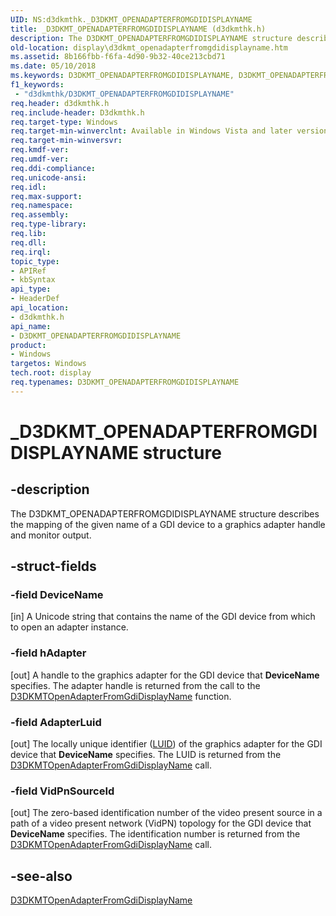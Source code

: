 ```yaml
---
UID: NS:d3dkmthk._D3DKMT_OPENADAPTERFROMGDIDISPLAYNAME
title: _D3DKMT_OPENADAPTERFROMGDIDISPLAYNAME (d3dkmthk.h)
description: The D3DKMT_OPENADAPTERFROMGDIDISPLAYNAME structure describes the mapping of the given name of a GDI device to a graphics adapter handle and monitor output.
old-location: display\d3dkmt_openadapterfromgdidisplayname.htm
ms.assetid: 8b166fbb-f6fa-4d90-9b32-40ce213cbd71
ms.date: 05/10/2018
ms.keywords: D3DKMT_OPENADAPTERFROMGDIDISPLAYNAME, D3DKMT_OPENADAPTERFROMGDIDISPLAYNAME structure [Display Devices], OpenGL_Structs_a6a0807b-454b-48a4-91d1-26d62e592280.xml, _D3DKMT_OPENADAPTERFROMGDIDISPLAYNAME, d3dkmthk/D3DKMT_OPENADAPTERFROMGDIDISPLAYNAME, display.d3dkmt_openadapterfromgdidisplayname
f1_keywords:
 - "d3dkmthk/D3DKMT_OPENADAPTERFROMGDIDISPLAYNAME"
req.header: d3dkmthk.h
req.include-header: D3dkmthk.h
req.target-type: Windows
req.target-min-winverclnt: Available in Windows Vista and later versions of the Windows operating systems.
req.target-min-winversvr: 
req.kmdf-ver: 
req.umdf-ver: 
req.ddi-compliance: 
req.unicode-ansi: 
req.idl: 
req.max-support: 
req.namespace: 
req.assembly: 
req.type-library: 
req.lib: 
req.dll: 
req.irql: 
topic_type:
- APIRef
- kbSyntax
api_type:
- HeaderDef
api_location:
- d3dkmthk.h
api_name:
- D3DKMT_OPENADAPTERFROMGDIDISPLAYNAME
product:
- Windows
targetos: Windows
tech.root: display
req.typenames: D3DKMT_OPENADAPTERFROMGDIDISPLAYNAME
---
```


# _D3DKMT_OPENADAPTERFROMGDIDISPLAYNAME structure


## -description


The D3DKMT_OPENADAPTERFROMGDIDISPLAYNAME structure describes the mapping of the given name of a GDI device to a graphics adapter handle and monitor output.


## -struct-fields




### -field DeviceName

[in] A Unicode string that contains the name of the GDI device from which to open an adapter instance. 


### -field hAdapter

[out] A handle to the graphics adapter for the GDI device that <b>DeviceName</b> specifies. The adapter handle is returned from the call to the <a href="https://docs.microsoft.com/windows-hardware/drivers/ddi/d3dkmthk/nf-d3dkmthk-d3dkmtopenadapterfromgdidisplayname">D3DKMTOpenAdapterFromGdiDisplayName</a> function.


### -field AdapterLuid

[out] The locally unique identifier (<a href="https://docs.microsoft.com/windows-hardware/drivers/ddi/igpupvdev/ns-igpupvdev-_luid">LUID</a>) of the graphics adapter for the GDI device that <b>DeviceName</b> specifies. The LUID is returned from the <a href="https://docs.microsoft.com/windows-hardware/drivers/ddi/d3dkmthk/nf-d3dkmthk-d3dkmtopenadapterfromgdidisplayname">D3DKMTOpenAdapterFromGdiDisplayName</a> call.


### -field VidPnSourceId

[out] The zero-based identification number of the video present source in a path of a video present network (VidPN) topology for the GDI device that <b>DeviceName</b> specifies. The identification number is returned from the <a href="https://docs.microsoft.com/windows-hardware/drivers/ddi/d3dkmthk/nf-d3dkmthk-d3dkmtopenadapterfromgdidisplayname">D3DKMTOpenAdapterFromGdiDisplayName</a> call.


## -see-also




<a href="https://docs.microsoft.com/windows-hardware/drivers/ddi/d3dkmthk/nf-d3dkmthk-d3dkmtopenadapterfromgdidisplayname">D3DKMTOpenAdapterFromGdiDisplayName</a>
 

 

